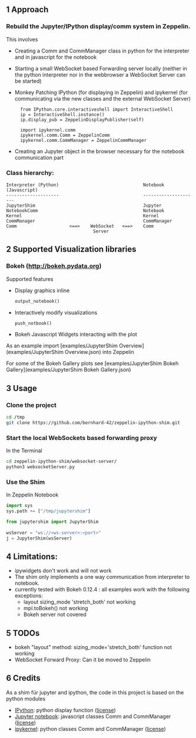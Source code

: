 ## 1 Approach

### Rebuild the Jupyter/IPython display/comm system in Zeppelin. 

This involves 

- Creating a Comm and CommManager class in python for the interpreter and in javascript for the notebook
- Starting a small WebSocket based Forwarding server locally (neither in the python interpreter nor in the webbrowser a WebSocket Server can be started)
- Monkey Patching IPython (for displaying in Zeppelin) and ipykernel (for communicating via the new classes and the external WebSocket Server)

        from IPython.core.interactiveshell import InteractiveShell
        ip = InteractiveShell.instance()
        ip.display_pub = ZeppelinDisplayPublisher(self)
        
        import ipykernel.comm
        ipykernel.comm.Comm = ZeppelinComm
        ipykernel.comm.CommManager = ZeppelinCommManager
- Creating an Jupyter object in the browser necessary for the notebook communication part


### Class hierarchy:


```
Interpreter (Python) 								Notebook (Javascript)
--------------------                                ---------------------
JupyterShim 										Jupyter
NotebookComm										Notebook
Kernel												Kernel
CommManager											CommManager
Comm					<==>	WebSocket   <==>	Comm
								 Server
```

## 2 Supported Visualization libraries

### Bokeh (http://bokeh.pydata.org)

Supported features

- Display graphics inline

	```python
	output_notebook()
	```

- Interactively modify visualizations 

	```python
	push_notbook()
	```

- Bokeh Javascript Widgets interacting with the plot

As an example import [examples/JupyterShim Overview](examples/JupyterShim Overview.json) into Zeppelin

For some of the Bokeh Gallery plots see [examples/JupyterShim Bokeh Gallery](examples/JupyterShim Bokeh Gallery.json)


## 3 Usage

### Clone the project

```bash
cd /tmp
git clone https://github.com/bernhard-42/zeppelin-ipython-shim.git
```

### Start the local WebSockets based forwarding proxy

In the Terminal

```bash
cd zeppelin-ipython-shim/websocket-server/
python3 websocketServer.py
```


### Use the Shim

In Zeppelin Notebook

```python
import sys
sys.path += ["/tmp/jupytershim"]

from jupytershim import JupyterShim
  
wsServer = "ws://<ws-server>:<port>"
j = JupyterShim(wsServer)
```


## 4 Limitations:

- ipywidgets don't work and will not work
- The shim only implements a one way communication from interpreter to notebook.
- currently tested with Bokeh 0.12.4 : all examples work with the following exceptions:
	- layout sizing_mode 'stretch_both' not working
	- mpl.toBokeh() not working
	- Bokeh server not covered


## 5 TODOs

- bokeh "layout" method: sizing_mode='stretch_both' function not working
- WebSocket Forward Proxy: Can it be moved to Zeppelin


## 6 Credits

As a shim für jupyter and ipython, the code in this project is based on the python modules

- [IPython](https://github.com/ipython/ipython): python display function ([license](https://github.com/ipython/ipython/blob/master/COPYING.rst))
- [Jupyter notebook](https://github.com/jupyter/notebook): javascript classes Comm and CommManager ([license](https://github.com/jupyter/notebook/blob/master/COPYING.md))
- [ipykernel](https://github.com/ipython/ipykernel): python classes Comm and CommManager ([license](https://github.com/ipython/ipykernel/blob/master/COPYING.md))

